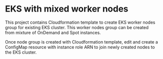 # EKS with mixed worker nodes

This project contains Cloudformation template to create EKS worker nodes group for existing EKS cluster.
This worker nodes group can be created from mixture of OnDemand and Spot instances.

Once node group is created with Cloudformation template, edit and create a ConfigMap resource with instance role ARN to join newly created nodes to the EKS cluster.

